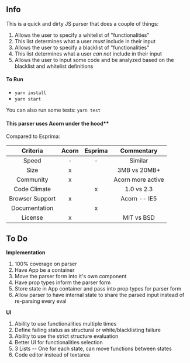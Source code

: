 ## Info

This is a quick and dirty JS parser that does a couple of things:
1. Allows the user to specify a whitelist of "functionalities"
  1. This list determines what a user *must* include in their input
1. Allows the user to specify a blacklist of "functionalities"
  1. This list determines what a user *can not* include in their input
1. Allows the user to input some code and be analyzed based on the blacklist and whitelist definitions

#### To Run
- `yarn install`
- `yarn start`

You can also run some tests: `yarn test`

#### This parser uses Acorn under the hood**

Compared to Esprima:

| Criteria        | Acorn | Esprima | Commentary        |
|:---------------:|:-----:|:-------:|:-----------------:|
| Speed           |   -   |     -   | Similar           |
| Size            |  x    |         | 3MB vs 20MB+      |
| Community       |   x   |         | Acorn more active |
| Code Climate    |       |     x   | 1.0 vs 2.3        |
| Browser Support |   x   |         | Acorn -- IE5      |
| Documentation   |       |     x   |                   |
| License         |  x    |         | MIT vs BSD        |

## To Do

**Implementation**

1. 100% coverage on parser
1. Have App be a container
  1. Move the parser form into it's own component
  1. Have prop types inform the parser form
  1. Store state in App container and pass into prop types for parser form
  1. Allow parser to have internal state to share the parsed input instead of re-parsing every eval

**UI**

1. Ability to use functionalities multiple times
1. Define failing status as structural or white/blacklisting failure
1. Ability to use the strict structure evaluation
1. Better UI for functionalities selection
  1. 3 Lists -- One for each state, can move functions between states
1. Code editor instead of textarea
